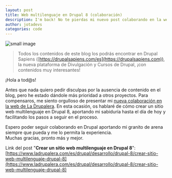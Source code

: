 ```yaml
---
layout: post
title: Web multilenguaje en Drupal 8 (colaboración)
description: I'm back! No te pierdas mi nuevo post colaborando en la web de La Drupalera
author: jotadevs
categories: code
---
```


![small image]({{site.baseurl}}/images/drupalera.jpg)



> Todos los contenidos de este blog los podrás encontrar en Drupal Sapiens ([https://drupalsapiens.com/es](https://drupalsapiens.com)), la nueva plataforma de Divulgación y Cursos de Drupal, ¡con contenidos muy interesantes!

¡Hola a tod@s!  
  
Antes que nada quiero pedir disculpas por la ausencia de contenido en el blog, pero he estado dándole más prioridad a otros proyectos. Para compensaros, me siento orgulloso de presentar mi [nueva colaboración en la web de La Drupalera](https://www.ladrupalera.com/es/drupal/desarrollo/drupal-8/crear-sitio-web-multilenguaje-drupal-8).
En esta ocasión, os hablaré de cómo crear un sitio web multilenguaje en Drupal 8, aportando mi sabiduría hasta el día de hoy y facilitando los pasos a seguir en el proceso.  
  
Espero poder seguir colaborando en Drupal aportando mi granito de arena siempre que pueda y me lo permita la experiencia.  
Muchas gracias, pronto más y mejor.

Link del post "**Crear un sitio web multilenguaje en Drupal 8**": [https://www.ladrupalera.com/es/drupal/desarrollo/drupal-8/crear-sitio-web-multilenguaje-drupal-8](https://www.ladrupalera.com/es/drupal/desarrollo/drupal-8/crear-sitio-web-multilenguaje-drupal-8)